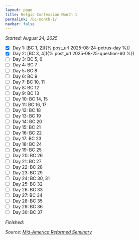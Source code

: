 ```yaml
---
layout: page
title: Belgic Confession Month 1
permalink: /bc-month-1/
navbar: false
---
```


*Started: August 24, 2025*

- [x] Day 1: [BC 1, 2]({% post_url 2025-08-24-petrus-day %})
- [x] Day 2: [BC 3, 4]({% post_url 2025-08-25-question-60 %})
- [ ] Day 3: BC 5, 6
- [ ] Day 4: BC 7
- [ ] Day 5: BC 8
- [ ] Day 6: BC 9
- [ ] Day 7: BC 10, 11
- [ ] Day 8: BC 12
- [ ] Day 9: BC 13
- [ ] Day 10: BC 14, 15
- [ ] Day 11: BC 16, 17
- [ ] Day 12: BC 18
- [ ] Day 13: BC 19
- [ ] Day 14: BC 20
- [ ] Day 15: BC 21
- [ ] Day 16: BC 22
- [ ] Day 17: BC 23
- [ ] Day 18: BC 24
- [ ] Day 19: BC 25
- [ ] Day 20: BC 26
- [ ] Day 21: BC 27
- [ ] Day 22: BC 28
- [ ] Day 23: BC 29
- [ ] Day 24: BC 30, 31
- [ ] Day 25: BC 32
- [ ] Day 26: BC 33
- [ ] Day 27: BC 34
- [ ] Day 28: BC 35
- [ ] Day 29: BC 36
- [ ] Day 30: BC 37

*Finished:*

*Source:* [*Mid-America Reformed Seminary*](https://s3.us-west-1.amazonaws.com/blog.swang.cloud/reformed-standards-monthly.pdf)